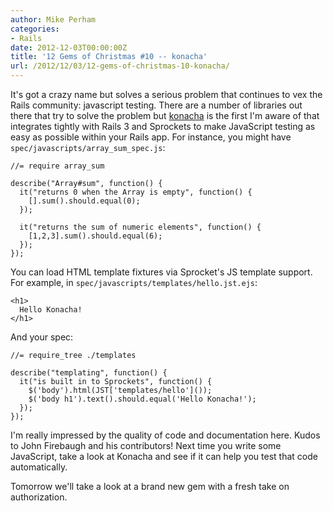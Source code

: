 ```yaml
---
author: Mike Perham
categories:
- Rails
date: 2012-12-03T00:00:00Z
title: '12 Gems of Christmas #10 -- konacha'
url: /2012/12/03/12-gems-of-christmas-10-konacha/
---
```


It's got a crazy name but solves a serious problem that continues to vex the Rails community: javascript testing. There are a number of libraries out there that try to solve the problem but [konacha][1] is the first I'm aware of that integrates tightly with Rails 3 and Sprockets to make JavaScript testing as easy as possible within your Rails app. For instance, you might have `spec/javascripts/array_sum_spec.js`:

```
//= require array_sum

describe("Array#sum", function() {
  it("returns 0 when the Array is empty", function() {
    [].sum().should.equal(0);
  });

  it("returns the sum of numeric elements", function() {
    [1,2,3].sum().should.equal(6);
  });
});
```

You can load HTML template fixtures via Sprocket's JS template support. For example, in `spec/javascripts/templates/hello.jst.ejs`:

```
<h1>
  Hello Konacha!
</h1>
```

And your spec:

```
//= require_tree ./templates

describe("templating", function() {
  it("is built in to Sprockets", function() {
    $('body').html(JST['templates/hello']());
    $('body h1').text().should.equal('Hello Konacha!');
  });
});
```

I'm really impressed by the quality of code and documentation here. Kudos to John Firebaugh and his contributors! Next time you write some JavaScript, take a look at Konacha and see if it can help you test that code automatically.

Tomorrow we'll take a look at a brand new gem with a fresh take on authorization.

 [1]: https://github.com/jfirebaugh/konacha
